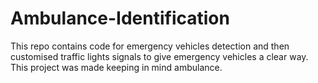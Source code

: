 # Ambulance-Identification
This repo contains code for emergency vehicles detection and then customised traffic lights signals to give emergency vehicles a clear way. This project was made keeping in mind ambulance.
